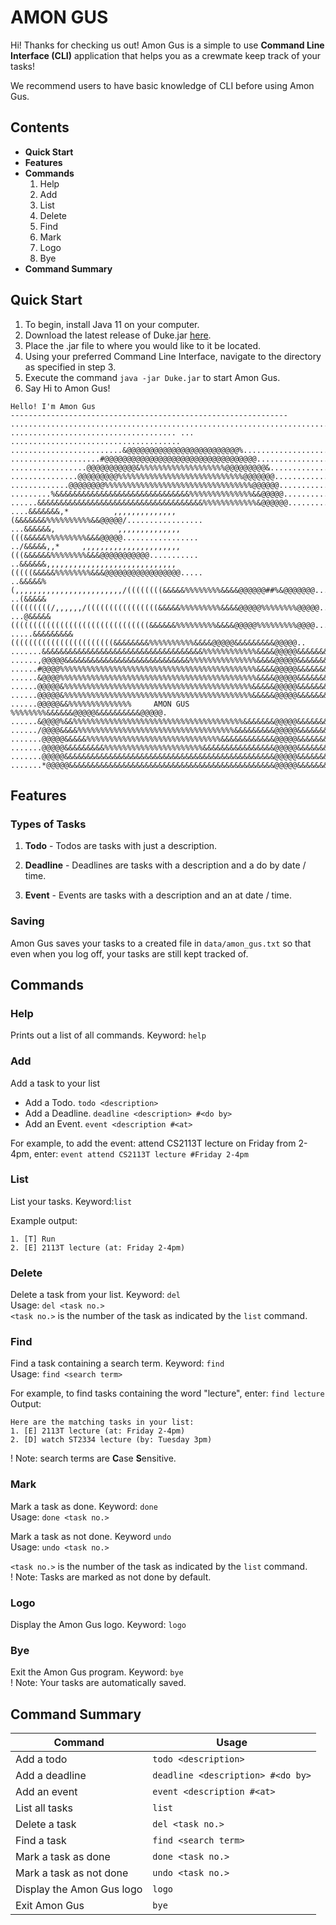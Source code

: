 # AMON GUS
Hi! Thanks for checking us out! Amon Gus is a simple to use __Command Line Interface (CLI)__ application 
that helps you as a crewmate keep track of your tasks!

We recommend users to have basic knowledge of CLI before using Amon Gus.
## Contents
* __Quick Start__
* __Features__
* __Commands__
    1. Help
    2. Add
    3. List
    4. Delete
    5. Find 
    6. Mark
    7. Logo
    8. Bye
* __Command Summary__

## Quick Start
1. To begin, install Java 11 on your computer. 
2. Download the latest release of Duke.jar [here](https://github.com/titustortoiseturtle1999/ip).
3. Place the .jar file to where you would like to it be located. 
4. Using your preferred Command Line Interface, navigate to the directory as specified in step 3.
5. Execute the command `java -jar Duke.jar` to start Amon Gus.
6. Say Hi to Amon Gus!
```
Hello! I'm Amon Gus
--------------------------------------------------------------
................................................................................
..................................... ... ......................................
.........................&@@@@@@@@@@@@@@@@@@@@@@@@@%............................
....................#@@@@@@@@@@@@@@@@@@@@@@@@@@@@@@@@@@.........................
.................@@@@@@@@@@@&%%%%%%%%%%%%%%%%%%%@@@@@@@@@&......................
...............@@@@@@@@@%%%%%%%%%%%%%%%%%%%%%%%%%%%%@@@@@@@.....................
.............@@@@@@@@%%%%%%%%%%%%%%%%%%%%%%%%%%%%%%%%%@@@@@@....................
.........%&&&&&&&&&&&&&&&&&&&&&&&&&&&&&&%%%%%%%%%%%%%%&&@@@@@...................
......&&&&&&&&&&&&&&&&&&&&&&&&&&&&&&&&&&&&&%%%%%%%%%%%%&@@@@@@..................
....&&&&&&&,*          ,,,,,,,,,,,,,,(&&&&&&&%%%%%%%%%%&&@@@@@/.................
...&&&&&&,              ,,,,,,,,,,,,,,(((&&&&&%%%%%%%%%&&&@@@@@.................
../&&&&&,,*     ,,,,,,,,,,,,,,,,,,,,,,(((&&&&&&%%%%%%%%&&&@@@@@@@@@@@...........
..&&&&&&,,,,,,,,,,,,,,,,,,,,,,,,,,,,,(((((&&&&&%%%%%%%%&&&@@@@@@@@@@@@@@@@@.....
..&&&&&%(,,,,,,,,,,,,,,,,,,,,,,,,/((((((((&&&&&%%%%%%%%&&&&@@@@@@##%&@@@@@@@....
..(&&&&&(((((((((/,,,,,,/((((((((((((((((&&&&&%%%%%%%%%&&&&@@@@@%%%%%%%%@@@@@...
...@&&&&&(((((((((((((((((((((((((((((((&&&&&&%%%%%%%%%&&&&@@@@@%%%%%%%%%@@@@...
.....&&&&&&&&&(((((((((((((((((((((((&&&&&&&&%%%%%%%%%%&&&&@@@@@&&&&&&&&&@@@@@..
.......&&&&&&&&&&&&&&&&&&&&&&&&&&&&&&&&&&&&%%%%%%%%%%%%&&&&@@@@@&&&&&&&&&&@@@@..
......,@@@@@&&&&&&&&&&&&&&&&&&&&&&&&&&&&%%%%%%%%%%%%%%%&&&&@@@@@&&&&&&&&&%@@@@..
......#@@@@%%%%%%%%%%%%%%%%%%%%%%%%%%%%%%%%%%%%%%%%%%%%&&&&@@@@@&&&&&&&&&&@@@@#.
......&@@@@%%%%%%%%%%%%%%%%%%%%%%%%%%%%%%%%%%%%%%%%%%%%&&&&@@@@@&&&&&&&&&&@@@@@.
......@@@@@&%%%%%%%%%%%%%%%%%%%%%%%%%%%%%%%%%%%%%%%%%%&&&&&@@@@@&&&&&&&&&&@@@@@.
......@@@@@&%%%%%%%%%%%%%%%%%%%%%%%%%%%%%%%%%%%%%%%%%%&&&&&@@@@@&&&&&&&&&&@@@@@.
......@@@@@&&%%%%%%%%%%%%%%     AMON GUS     %%%%%%%%&&&&&&@@@@@&&&&&&&&&&@@@@@.
......&@@@@%&&%%%%%%%%%%%%%%%%%%%%%%%%%%%%%%%%%%%%%%&&&&&&&@@@@@&&&&&&&&&&@@@@@.
....../@@@@&&&&%%%%%%%%%%%%%%%%%%%%%%%%%%%%%%%%%%%&&&&&&&&&@@@@@&&&&&&&&&%@@@@@.
.......@@@@@&&&&&%%%%%%%%%%%%%%%%%%%%%%%%%%%%%%&&&&&&&&&&&&@@@@@&&&&&&&&&@@@@@@.
.......@@@@@&&&&&&&&&%%%%%%%%%%%%%%%%%%%%%%&&&&&&&&&&&&&&&&@@@@@&&&&&&&&&@@@@@..
.......@@@@@&&&&&&&&&&&&&&&&&&&&&&&&&&&&&&&&&&&&&&&&&&&&&&&@@@@@&&&&&&&&&@@@@@..
.......*@@@@@&&&&&&&&&&&&&&&&&&&&&&&&&&&&&&&&&&&&&&&&&&&&&&@@@@@&&&&&&&&@@@@@...
```

## Features 
### Types of Tasks
1. __Todo__ - Todos are tasks with just a description.

2. __Deadline__ - Deadlines are tasks with a description and a do by date / time.

3. __Event__ - Events are tasks with a description and an at date / time.


### Saving 
Amon Gus saves your tasks to a created file in `data/amon_gus.txt` so that even when you log off, your tasks 
are still kept tracked of.

##  Commands
### Help
Prints out a list of all commands.
Keyword: `help`

### Add 
Add a task to your list  
* Add a Todo. `todo <description>`
* Add a Deadline. `deadline <description> #<do by>`
* Add an Event. `event <description #<at>`

For example, to add the event: attend CS2113T lecture on Friday from 2-4pm, enter: `event attend CS2113T lecture #Friday 2-4pm`

### List 
List your tasks. Keyword:`list`

Example output:  
```
1. [T] Run  
2. [E] 2113T lecture (at: Friday 2-4pm)  
```

### Delete
Delete a task from your list. Keyword: ```del```  
Usage: ```del <task no.>```  
```<task no.>``` is the number of the task as indicated by the ```list``` command.

### Find 
Find a task containing a search term. Keyword: ```find```  
Usage: ```find <search term>```  

For example, to find tasks containing the word "lecture", enter: ```find lecture```  
Output: 
```
Here are the matching tasks in your list:
1. [E] 2113T lecture (at: Friday 2-4pm)  
2. [D] watch ST2334 lecture (by: Tuesday 3pm)  
```
! Note: search terms are **C**ase **S**ensitive.

### Mark
Mark a task as done. Keyword: `done`  
Usage: `done <task no.>`

Mark a task as not done. Keyword `undo`   
Usage: `undo <task no.>`

`<task no.>` is the number of the task as indicated by the ```list``` command.  
! Note: Tasks are marked as not done by default.

### Logo
Display the Amon Gus logo. Keyword: `logo`

### Bye
Exit the Amon Gus program. Keyword: `bye`  
! Note: Your tasks are automatically saved.

## Command Summary  
    
| **Command** | **Usage**| 
| ------- | -----| 
| Add a todo | `todo <description>`| 
| Add a deadline | `deadline <description> #<do by>`| 
| Add an event | `event <description #<at>`| 
| List all tasks | `list`| 
| Delete a task | `del <task no.>`| 
| Find a task | `find <search term>`| 
| Mark a task as done | `done <task no.>`| 
| Mark a task as not done | `undo <task no.>`| 
| Display the Amon Gus logo | `logo`| 
| Exit Amon Gus | `bye`| 


